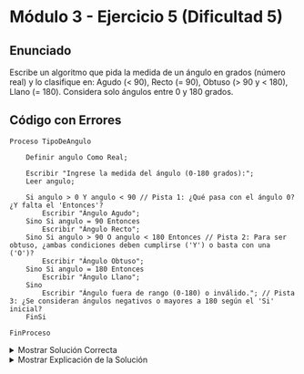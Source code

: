 # Módulo 3 - Ejercicio 5 (Dificultad 5)

## Enunciado
Escribe un algoritmo que pida la medida de un ángulo en grados (número real) y lo clasifique en: Agudo (< 90), Recto (= 90), Obtuso (> 90 y < 180), Llano (= 180). Considera solo ángulos entre 0 y 180 grados.

## Código con Errores
```pseudocode
Proceso TipoDeAngulo

    Definir angulo Como Real;

    Escribir "Ingrese la medida del ángulo (0-180 grados):";
    Leer angulo;

    Si angulo > 0 Y angulo < 90 // Pista 1: ¿Qué pasa con el ángulo 0? ¿Y falta el 'Entonces'?
        Escribir "Ángulo Agudo";
    Sino Si angulo = 90 Entonces
        Escribir "Ángulo Recto";
    Sino Si angulo > 90 O angulo < 180 Entonces // Pista 2: Para ser obtuso, ¿ambas condiciones deben cumplirse ('Y') o basta con una ('O')?
        Escribir "Ángulo Obtuso";
    Sino Si angulo = 180 Entonces
        Escribir "Ángulo Llano";
    Sino
        Escribir "Ángulo fuera de rango (0-180) o inválido."; // Pista 3: ¿Se consideran ángulos negativos o mayores a 180 según el 'Si' inicial?
    FinSi

FinProceso
```

<details><summary>Mostrar Solución Correcta</summary>

## Solución Correcta
```pseudocode
Proceso TipoDeAngulo_Solucion_AnidadoEstricto

    Definir angulo Como Real;

    Escribir "Ingrese la medida del ángulo (0-180 grados):";
    Leer angulo;

    Si angulo >= 0 Y angulo <= 180 Entonces // Si Principal (Validación de rango)
        // Inicio de la anidación para tipos de ángulo
        Si angulo < 90 Entonces             // Si Anidado Nivel 1
            Escribir "Ángulo Agudo";
        Sino                                // Sino para Si Anidado Nivel 1
            Si angulo = 90 Entonces         // Si Anidado Nivel 2
                Escribir "Ángulo Recto";
            Sino                            // Sino para Si Anidado Nivel 2
                Si angulo < 180 Entonces    // Si Anidado Nivel 3
                    Escribir "Ángulo Obtuso";
                Sino                        // Sino para Si Anidado Nivel 3 (solo puede ser 180)
                    Escribir "Ángulo Llano";
                FinSi                       // Cierra Si Anidado Nivel 3
            FinSi                           // Cierra Si Anidado Nivel 2
        FinSi                               // Cierra Si Anidado Nivel 1
        // Fin de la anidación para tipos de ángulo
    Sino                                    // Sino para Si Principal (ángulo fuera de rango)
        Escribir "Ángulo fuera de rango (0-180).";
    FinSi                                   // Cierra Si Principal

FinProceso
```

</details><details><summary>Mostrar Explicación de la Solución</summary>

## Explicación de la Solución
1.  En la primera condición `Si angulo > 0 Y angulo < 90`, faltaba la palabra clave `Entonces`. Además, no consideraba el ángulo 0 como agudo (aunque estrictamente no lo sea, en clasificaciones simples a veces se incluye o se maneja aparte). La solución reestructura validando el rango 0-180 primero.
2.  Para que un ángulo sea obtuso, debe ser *simultáneamente* mayor que 90 **Y** menor que 180. El operador lógico correcto es `Y` (o `&`), no `O` (o `|`). Usar `O` haría que cualquier ángulo menor a 180 (incluidos agudos y rectos) o mayor a 90 sea clasificado como obtuso incorrectamente. La solución simplifica esto gracias a la estructura `Sino Si`.
3.  El `Sino` final del código original intentaba capturar ángulos fuera de rango, pero la lógica de las condiciones anteriores no garantizaba que solo esos casos llegaran allí. Al reestructurar con una validación de rango inicial (`Si angulo >= 0 Y angulo <= 180`), el `Sino` externo maneja correctamente los ángulos fuera de ese rango específico.

</details>